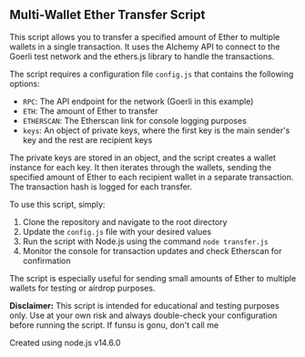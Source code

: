 ## Multi-Wallet Ether Transfer Script

This script allows you to transfer a specified amount of Ether to multiple wallets in a single transaction. It uses the Alchemy API to connect to the Goerli test network and the ethers.js library to handle the transactions.

The script requires a configuration file `config.js` that contains the following options:

- `RPC`: The API endpoint for the network (Goerli in this example)
- `ETH`: The amount of Ether to transfer
- `ETHERSCAN`: The Etherscan link for console logging purposes
- `keys`: An object of private keys, where the first key is the main sender's key and the rest are recipient keys

The private keys are stored in an object, and the script creates a wallet instance for each key. It then iterates through the wallets, sending the specified amount of Ether to each recipient wallet in a separate transaction. The transaction hash is logged for each transfer.

To use this script, simply:

1. Clone the repository and navigate to the root directory
2. Update the `config.js` file with your desired values
3. Run the script with Node.js using the command `node transfer.js`
4. Monitor the console for transaction updates and check Etherscan for confirmation

The script is especially useful for sending small amounts of Ether to multiple wallets for testing or airdrop purposes.

**Disclaimer:** This script is intended for educational and testing purposes only. Use at your own risk and always double-check your configuration before running the script. If funsu is gonu, don't call me

Created using node.js v14.6.0
